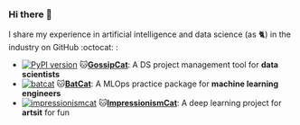 ### Hi there 👋

I share my experience in artificial intelligence and data science (as 🐈) in the industry on GitHub :octocat: :

- [![PyPI version](https://badge.fury.io/py/gossipcat.svg)](https://badge.fury.io/py/gossipcat) 🐱[**GossipCat**](https://gossipcat.readthedocs.io): A DS project management tool for **data scientists**
- [![batcat](https://badge.fury.io/py/batcat.svg)](https://badge.fury.io/py/batcat) 🐱[**BatCat**](https://batcat.readthedocs.io): A MLOps practice package for **machine learning engineers**
- [![impressionismcat](https://badge.fury.io/py/impressionismcat.svg)](https://badge.fury.io/py/impressionismcat) 🐱[**ImpressionismCat**](https://impressionismcat.readthedocs.io/): A 
  deep learning project for **artsit** for fun

